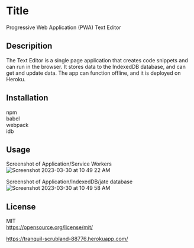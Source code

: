 # Title

Progressive Web Application (PWA) Text Editor

## Descripition

The Text Editor is a single page application that creates code
snippets and can run in the browser. It stores data to the IndexedDB
database, and can get and update data. The app can function offline,
and it is deployed on Heroku.

## Installation

npm    
babel      
webpack     
idb

## Usage

Screenshot of Application/Service Workers
![Screenshot 2023-03-30 at 10 49 22 AM](https://user-images.githubusercontent.com/17559972/228911307-c949c733-95ac-4d4b-8f32-959d841d201e.png)

Screenshot of Application/IndexedDB/jate database
![Screenshot 2023-03-30 at 10 49 58 AM](https://user-images.githubusercontent.com/17559972/228911346-f28696f7-2dfd-4319-82f3-b0d6cea05f70.png)


## License

MIT     
https://opensource.org/license/mit/










https://tranquil-scrubland-88776.herokuapp.com/
